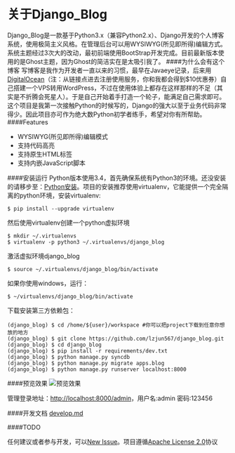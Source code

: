 关于Django_Blog
=====================
Django_Blog是一款基于Python3.x（兼容Python2.x）、Django开发的个人博客系统，使用极简主义风格。在管理后台可以用WYSIWYG(所见即所得)编辑方式。系统主题经过3次大的改动，最初前端使用BootStrap开发完成。目前最新版本使用的是Ghost主题，因为Ghost的简洁实在是太吸引我了。
####为什么会有这个博客
写博客是我作为开发者一直以来的习惯，最早在Javaeye记录，后来用[DigitalOcean](https://www.digitalocean.com/?refcode=af4cff8f42bc)（注：从链接点进去注册使用服务，你和我都会得到$10优惠券）自己搭建一个VPS转用WordPress，不过在使用体验上都存在这样那样的不足（其实是不折腾会死星人）。于是自己开始着手打造一个轮子，能满足自己需求即可。这个项目是我第一次接触Python的时候写的，Django的强大以至于业务代码非常得少。因此项目亦可作为绝大数Python初学者练手，希望对你有所帮助。
####Features
- WYSIWYG(所见即所得)编辑模式
- 支持代码高亮
- 支持原生HTML标签
- 支持内嵌JavaScript脚本

####安装运行
Python版本使用3.4，首先确保系统有Python3的环境。还没安装的请移步至：[Python安装](http://www.liaoxuefeng.com/wiki/0014316089557264a6b348958f449949df42a6d3a2e542c000/0014316090478912dab2a3a9e8f4ed49d28854b292f85bb000)。项目的安装推荐使用virtualenv，它能提供一个完全隔离的python环境，安装virtualenv:  
    
    $ pip install --upgrade virtualenv

然后使用virtualenv创建一个python虚拟环境  

    $ mkdir ~/.virtualenvs
    $ virtualenv -p python3 ~/.virtualenvs/django_blog
激活虚拟环境django_blog  

    $ source ~/.virtualenvs/django_blog/bin/activate
如果你使用windows，运行：  

    $ ~/virtualenvs/django_blog/bin/activate    

下载安装第三方依赖包：  
    
    (django_blog) $ cd /home/${user}/workspace #你可以把project下载到任意你想放的地方
    (django_blog) $ git clone https://github.com/lzjun567/django_blog.git
    (django_blog) $ cd django_blog
    (django_blog) $ pip install -r requirements/dev.txt
    (django_blog) $ python manage.py syncdb
    (django_blog) $ python manage.py migrate apps.blog
    (django_blog) $ python manage.py runserver localhost:8000

####预览效果 
![预览效果 ][1]

管理登录地址：[http://localhost:8000/admin](http://localhost:8000/admin)，用户名:admin   密码:123456  

####开发文档
[develop.md](./doc/develop.md)

####TODO

任何建议或者参与开发，可以[New Issue](https://github.com/lzjun567/django_blog/issues)。项目遵循[Apache License 2.0](http://www.apache.org/licenses/LICENSE-2.0)协议  
 
  [1]: http://foofish.qiniudn.com/v1.2.png

